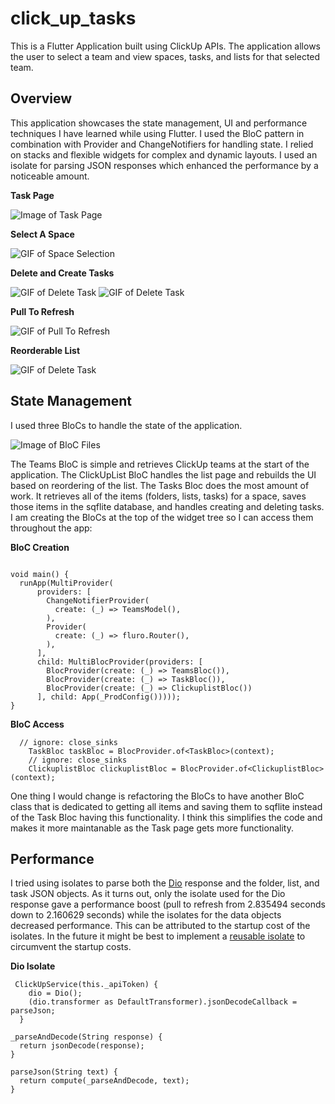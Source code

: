 # click_up_tasks

This is a Flutter Application built using ClickUp APIs. The application allows the user to select a team and view spaces, tasks, and lists for that selected team. 

## Overview

This application showcases the state management, UI and performance techniques I have learned while using Flutter. I used the BloC pattern in combination with Provider and ChangeNotifiers for handling state. I relied on stacks and flexible widgets for complex and dynamic layouts. I used an isolate for parsing JSON responses which enhanced the performance by a noticeable amount. 


**Task Page**

![Image of Task Page](https://user-images.githubusercontent.com/44235716/92432305-63fe0380-f15f-11ea-9a22-2ebc5793eb9d.jpeg)

**Select A Space**

![GIF of Space Selection](https://media.giphy.com/media/d8PjnAeXTp5Gz9FuFg/giphy.gif)


**Delete and Create Tasks**


![GIF of Delete Task](https://media.giphy.com/media/icJbEqDUhRdwrFJQvF/giphy.gif) ![GIF of Delete Task](https://media.giphy.com/media/IfluM9ySfX3lwQSls1/giphy.gif)


**Pull To Refresh**

![GIF of Pull To Refresh ](https://media.giphy.com/media/co0G1n3HcKbMrD2WUr/giphy.gif)

**Reorderable List**

![GIF of Delete Task](https://media.giphy.com/media/eidSgtngJj6bOMNgH0/giphy.gif)


## State Management 

I used three BloCs to handle the state of the application. 

![Image of BloC Files](https://user-images.githubusercontent.com/44235716/92431340-e6d18f00-f15c-11ea-8ff8-b9837bc42b4c.png)

The Teams BloC is simple and retrieves ClickUp teams at the start of the application. The ClickUpList BloC handles the list page and rebuilds the UI based on reordering of the list. The Tasks Bloc does the most amount of work. It retrieves all of the items (folders, lists, tasks) for a space, saves those items in the sqflite database, and handles creating and deleting tasks. I am creating the BloCs at the top of the widget tree so I can access them throughout the app:


**BloC Creation**
```

void main() {
  runApp(MultiProvider(
      providers: [
        ChangeNotifierProvider(
          create: (_) => TeamsModel(),
        ),
        Provider(
          create: (_) => fluro.Router(),
        ),
      ],
      child: MultiBlocProvider(providers: [
        BlocProvider(create: (_) => TeamsBloc()),
        BlocProvider(create: (_) => TaskBloc()),
        BlocProvider(create: (_) => ClickuplistBloc())
      ], child: App(_ProdConfig()))));
}
```
**BloC Access**
```
  // ignore: close_sinks
    TaskBloc taskBloc = BlocProvider.of<TaskBloc>(context);
    // ignore: close_sinks
    ClickuplistBloc clickuplistBloc = BlocProvider.of<ClickuplistBloc>(context);
```

One thing I would change is refactoring the BloCs to have another BloC class that is dedicated to getting all items and saving them to sqflite instead of the Task Bloc having this functionality. I think this simplifies the code and makes it more maintanable as the Task page gets more functionality. 


## Performance 

I tried using isolates to parse both the [Dio](https://pub.dev/packages/dio) response and the folder, list, and task JSON objects. As it turns out, only the isolate used for the Dio response gave a performance boost (pull to refresh from 2.835494 seconds down to 2.160629 seconds) while the isolates for the data objects decreased performance. This can be attributed to the startup cost of the isolates. In the future it might be best to implement a [reusable isolate](https://cretezy.com/2020/flutter-fast-json) to circumvent the startup costs.


**Dio Isolate**

```
 ClickUpService(this._apiToken) {
    dio = Dio();
    (dio.transformer as DefaultTransformer).jsonDecodeCallback = parseJson;
  }

_parseAndDecode(String response) {
  return jsonDecode(response);
}

parseJson(String text) {
  return compute(_parseAndDecode, text);
}
```



